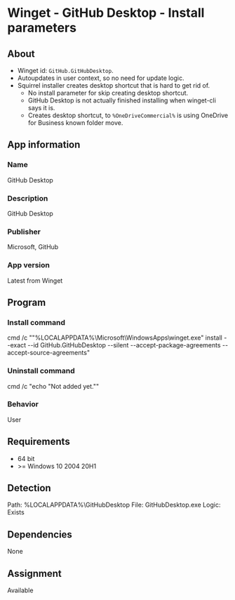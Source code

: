 # Winget - GitHub Desktop - Install parameters
## About
* Winget id: ```GitHub.GitHubDesktop```.
* Autoupdates in user context, so no need for update logic.
* Squirrel installer creates desktop shortcut that is hard to get rid of.
  * No install parameter for skip creating desktop shortcut.
  * GitHub Desktop is not actually finished installing when winget-cli says it is.
  * Creates desktop shortcut, to ```%OneDriveCommercial%``` is using OneDrive for Business known folder move.


## App information
### Name
GitHub Desktop

### Description
GitHub Desktop

### Publisher
Microsoft, GitHub

### App version
Latest from Winget


## Program
### Install command
cmd /c ""%LOCALAPPDATA%\Microsoft\WindowsApps\winget.exe" install --exact --id GitHub.GitHubDesktop --silent --accept-package-agreements --accept-source-agreements"

### Uninstall command
cmd /c "echo "Not added yet.""

### Behavior
User


## Requirements
* 64 bit
* \>= Windows 10 2004 20H1


## Detection
Path:  %LOCALAPPDATA%\GitHubDesktop
File:  GitHubDesktop.exe
Logic: Exists


## Dependencies
None


## Assignment
Available
